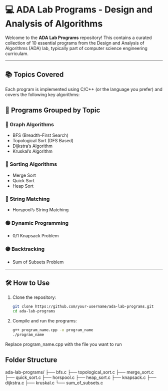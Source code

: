 # 💻 ADA Lab Programs - Design and Analysis of Algorithms

Welcome to the **ADA Lab Programs** repository! This contains a curated collection of 10 essential programs from the Design and Analysis of Algorithms (ADA) lab, typically part of computer science engineering curriculam.

---

## 📚 Topics Covered

Each program is implemented using C/C++ (or the language you prefer) and covers the following key algorithms:


## 📘 Programs Grouped by Topic

### 🔷 Graph Algorithms
- BFS (Breadth-First Search)  
- Topological Sort (DFS Based)  
- Dijkstra’s Algorithm  
- Kruskal’s Algorithm  

### 🔶 Sorting Algorithms
- Merge Sort  
- Quick Sort  
- Heap Sort  

### 🔴 String Matching
- Horspool’s String Matching  

### 🟢 Dynamic Programming
- 0/1 Knapsack Problem  

### 🟣 Backtracking
- Sum of Subsets Problem  

---

## 🛠 How to Use

1. Clone the repository:
   ```bash
   git clone https://github.com/your-username/ada-lab-programs.git
   cd ada-lab-programs  
   
2. Compile and run the programs:
   ```bash
   g++ program_name.cpp -o program_name
   ./program_name
  Replace program_name.cpp with the file you want to run

## Folder Structure
ada-lab-programs/
├── bfs.c
├── topological_sort.c
├── merge_sort.c
├── quick_sort.c
├── horspool.c
├── heap_sort.c
├── knapsack.c
├── dijkstra.c
├── kruskal.c
└── sum_of_subsets.c

